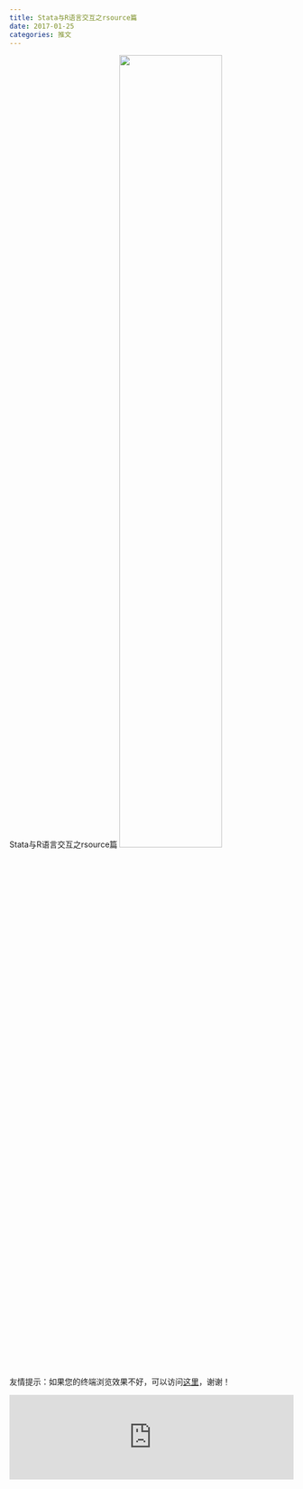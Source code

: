 ```yaml
---
title: Stata与R语言交互之rsource篇
date: 2017-01-25
categories: 推文
---
```

Stata与R语言交互之rsource篇
<img src="http://mmbiz.qpic.cn/mmbiz_jpg/ACviaWTBFxhZQ1VR5JqdvK4O6Ia4LuZeaFK7JtynBmqvm8f75Wgep5GVElhe0xGIyHGy2hTiaYhsiaicr8LkeKyxDQ/0?wx_fmt.jpeg" style="width: 60%; height: auto;"/><!--more-->
友情提示：如果您的终端浏览效果不好，可以访问[这里](https://stata-club.github.io/stata_article/2017-01-25.html)，谢谢！
<iframe src="https://stata-club.github.io/stata_article/2017-01-25.html" id="iframepage" frameborder="0" scrolling="no" marginheight="0" marginwidth="0" width="100%" onLoad="iFrameHeight()"></iframe>
<script type="text/javascript" language="javascript">
function iFrameHeight() {
var ifm= document.getElementById("iframepage");
var subWeb = document.frames ? document.frames["iframepage"].document : ifm.contentDocument;   
if(ifm != null && subWeb != null) {
 ifm.height = subWeb.body.scrollHeight;
} 
} 
</script> 